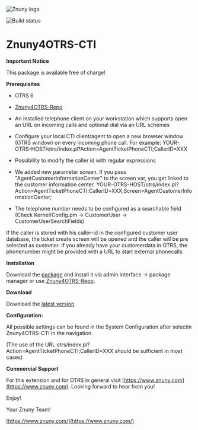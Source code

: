 ![Znuny logo](https://www.znuny.com/assets/images/logo_small.png)


![Build status](https://badge.proxy.znuny.com/Znuny4OTRS-CTI/master)

Znuny4OTRS-CTI
=================

**Important Notice**

This package is available free of charge!

**Prerequisites**

- OTRS 6
- [Znuny4OTRS-Repo](https://www.znuny.com/add-ons/znuny4otrs-repository)

- An installed telephone client on your workstation which supports open an URL on incoming calls and optional dial via an URL schemes

- Configure your local CTI client/agent to open a new browser window (OTRS window) on every incoming phone call. For example: YOUR-OTRS-HOST/otrs/index.pl?Action=AgentTicketPhoneCTI;CallerID=XXX

- Possibility to modify the caller id with regular expressions

- We added new parameter screen. If you pass "AgentCustomerInformationCenter" to the screen var, you get linked to the customer information center.
  YOUR-OTRS-HOST/otrs/index.pl?Action=AgentTicketPhoneCTI;CallerID=XXX;Screen=AgentCustomerInformationCenter;

- The telephone number needs to be configured as a searchable field (Check Kernel/Config.pm -> CustomerUser -> CustomerUserSearchFields)

If the caller is stored with his caller-id in the configured customer user database, the ticket create screen will be opened and the caller will be pre selected as customer. If you already have your customerdata in OTRS, the phonenumber might be provided with a URL to start external phonecalls.


**Installation**

Download the [package](https://addons.znuny.com/api/addon_repos/public/1057/latest) and install it via admin interface -> package manager or use [Znuny4OTRS-Repo](https://www.znuny.com/add-ons/znuny4otrs-repository).

**Download**

Download the [latest version](https://addons.znuny.com/api/addon_repos/public/1057/latest).

**Configuration:**

All possible settings can be found in the System Configuration after selectin Znuny4OTRS-CTI in the navigation.

(The use of the URL otrs/index.pl?Action=AgentTicketPhoneCTI;CallerID=XXX should be sufficient in most cases)

**Commercial Support**

For this extension and for OTRS in general visit [https://www.znuny.com](https://www.znuny.com). Looking forward to hear from you!

Enjoy!

Your Znuny Team!

[https://www.znuny.com/](https://www.znuny.com/)
